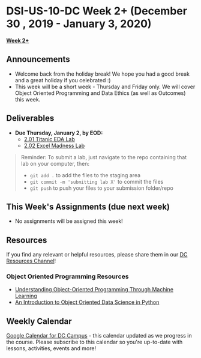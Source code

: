 # DSI-US-10-DC Week 2+ (December 30 , 2019 - January 3, 2020)
**[Week 2+](https://git.generalassemb.ly/DSI-US-10/course-info#week-2-december-30---january-3)**

## Announcements
-  Welcome back from the holiday break! We hope you had a good break and a great holiday if you celebrated :)
- This week will be a short week - Thursday and Friday only. We will cover Object Oriented Programming and Data Ethics (as well as Outcomes) this week.

## Deliverables

-   **Due Thursday, January 2, by EOD:**
    -   [2.01 Titanic EDA Lab](https://git.generalassemb.ly/DSI-US-10/2.01-lab-pandas-titanic)
    -   [2.02 Excel Madness Lab](https://git.generalassemb.ly/DSI-US-10/2.02-lab-excel-madness)


  > Reminder: To submit a lab, just navigate to the repo containing that lab on your computer, then:
  >
  > -   `git add .` to add the files to the staging area
  > -   `git commit -m 'submitting lab X'` to commit the files
  > -   `git push` to push your files to your submission folder/repo

## This Week's Assignments (due next week)

- No assignments will be assigned this week!


## Resources

If you find any relevant or helpful resources, please share them in our [DC Resources Channel](https://app.slack.com/client/T0351JZQ0/CQME38U82)!

### Object Oriented Programming Resources
- [Understanding Object-Oriented Programming Through Machine Learning](https://dziganto.github.io/classes/data%20science/linear%20regression/machine%20learning/object-oriented%20programming/python/Understanding-Object-Oriented-Programming-Through-Machine-Learning/)
- [An Introduction to Object Oriented Data Science in Python](https://opendatascience.com/an-introduction-to-object-oriented-data-science-in-python/)


## Weekly Calendar
[Google Calendar for DC Campus](https://calendar.google.com/calendar?cid=Z2VuZXJhbGFzc2VtYi5seV9jbGFzc3Jvb21jNjIzY2NhNkBncm91cC5jYWxlbmRhci5nb29nbGUuY29t) - this calendar updated as we progress in the course. Please subscribe to this calendar so you're up-to-date with lessons, activities, events and more!
